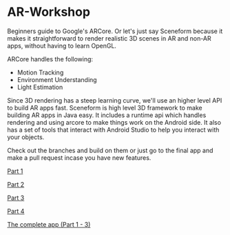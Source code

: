 # AR-Workshop
Beginners guide to Google's ARCore. Or let's just say Sceneform because it makes it straightforward to render realistic 3D scenes in AR and non-AR apps, without having to learn OpenGL.

ARCore handles the following:
- Motion Tracking
- Environment Understanding
- Light Estimation

Since 3D rendering has a steep learning curve, we'll use an higher level API to build AR apps fast. 
Sceneform is high level 3D framework to make building AR apps in Java easy. It includes a runtime api which handles rendering and using arcore to make things work on the Android side. It also has a set of tools that interact with Android Studio to help you interact with your objects.


Check out the branches and build on them or just go to the final app and make a pull request incase you have new features.

[Part 1](https://github.com/edward-sentongo/AR-Workshop/tree/play/part-1)

[Part 2](https://github.com/edward-sentongo/AR-Workshop/tree/play/part-2)

[Part 3](https://github.com/edward-sentongo/AR-Workshop/tree/play/part-3)

[Part 4](https://example.com) 

[The complete app (Part 1 - 3)](https://github.com/edward-sentongo/AR-Workshop-123) 




